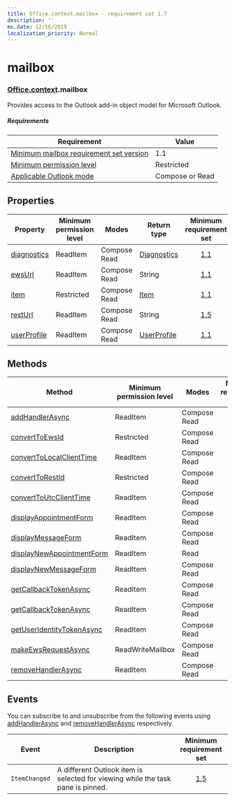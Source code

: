 ```yaml
---
title: Office.context.mailbox - requirement set 1.7
description: ''
ms.date: 12/16/2019
localization_priority: Normal
---
```


# mailbox

### [Office](office.md)[.context](office.context.md).mailbox

Provides access to the Outlook add-in object model for Microsoft Outlook.

##### Requirements

|Requirement| Value|
|---|---|
|[Minimum mailbox requirement set version](../../requirement-sets/outlook-api-requirement-sets.md)| 1.1|
|[Minimum permission level](/outlook/add-ins/understanding-outlook-add-in-permissions)| Restricted|
|[Applicable Outlook mode](/outlook/add-ins/#extension-points)| Compose or Read|

## Properties

| Property | Minimum<br>permission level | Modes | Return type | Minimum<br>requirement set |
|---|---|---|---|:---:|
| [diagnostics](office.context.mailbox.diagnostics.md) | ReadItem | Compose<br>Read | [Diagnostics](/javascript/api/outlook/office.diagnostics?view=outlook-js-1.7) | [1.1](../requirement-set-1.1/outlook-requirement-set-1.1.md) |
| [ewsUrl](/javascript/api/outlook/office.mailbox?view=outlook-js-1.7#ewsurl) | ReadItem | Compose<br>Read | String | [1.1](../requirement-set-1.1/outlook-requirement-set-1.1.md) |
| [item](office.context.mailbox.item.md) | Restricted | Compose<br>Read | [Item](/javascript/api/outlook/office.item?view=outlook-js-1.7) | [1.1](../requirement-set-1.1/outlook-requirement-set-1.1.md) |
| [restUrl](/javascript/api/outlook/office.mailbox?view=outlook-js-1.7#resturl) | ReadItem | Compose<br>Read | String | [1.5](../requirement-set-1.5/outlook-requirement-set-1.5.md) |
| [userProfile](office.context.mailbox.userProfile.md) | ReadItem | Compose<br>Read | [UserProfile](/javascript/api/outlook/office.userprofile?view=outlook-js-1.7) | [1.1](../requirement-set-1.1/outlook-requirement-set-1.1.md) |

## Methods

| Method | Minimum<br>permission level | Modes | Minimum<br>requirement set |
|---|---|---|:---:|
| [addHandlerAsync](/javascript/api/outlook/office.mailbox?view=outlook-js-1.7#addhandlerasync-eventtype--handler--options--callback-) | ReadItem | Compose<br>Read | [1.5](../requirement-set-1.5/outlook-requirement-set-1.5.md) |
| [convertToEwsId](/javascript/api/outlook/office.mailbox?view=outlook-js-1.7#converttoewsid-itemid--restversion-) | Restricted | Compose<br>Read | [1.3](../requirement-set-1.3/outlook-requirement-set-1.3.md) |
| [convertToLocalClientTime](/javascript/api/outlook/office.mailbox?view=outlook-js-1.7#converttolocalclienttime-timevalue-) | ReadItem | Compose<br>Read | [1.1](../requirement-set-1.1/outlook-requirement-set-1.1.md) |
| [convertToRestId](/javascript/api/outlook/office.mailbox?view=outlook-js-1.7#converttorestid-itemid--restversion-) | Restricted | Compose<br>Read | [1.3](../requirement-set-1.3/outlook-requirement-set-1.3.md) |
| [convertToUtcClientTime](/javascript/api/outlook/office.mailbox?view=outlook-js-1.7#converttoutcclienttime-input-) | ReadItem | Compose<br>Read | [1.1](../requirement-set-1.1/outlook-requirement-set-1.1.md) |
| [displayAppointmentForm](/javascript/api/outlook/office.mailbox?view=outlook-js-1.7#displayappointmentform-itemid-) | ReadItem | Compose<br>Read | [1.1](../requirement-set-1.1/outlook-requirement-set-1.1.md) |
| [displayMessageForm](/javascript/api/outlook/office.mailbox?view=outlook-js-1.7#displaymessageform-itemid-) | ReadItem | Compose<br>Read | [1.1](../requirement-set-1.1/outlook-requirement-set-1.1.md) |
| [displayNewAppointmentForm](/javascript/api/outlook/office.mailbox?view=outlook-js-1.7#displaynewappointmentform-parameters-) | ReadItem | Read | [1.1](../requirement-set-1.1/outlook-requirement-set-1.1.md) |
| [displayNewMessageForm](/javascript/api/outlook/office.mailbox?view=outlook-js-1.7#displaynewmessageform-parameters-) | ReadItem | Compose<br>Read | [1.6](../requirement-set-1.6/outlook-requirement-set-1.6.md) |
| [getCallbackTokenAsync](/javascript/api/outlook/office.mailbox?view=outlook-js-1.7#getcallbacktokenasync-options--callback-) | ReadItem | Compose<br>Read | [1.5](../requirement-set-1.5/outlook-requirement-set-1.5.md) |
| [getCallbackTokenAsync](/javascript/api/outlook/office.mailbox?view=outlook-js-1.7#getcallbacktokenasync-callback--usercontext-) | ReadItem | Compose<br>Read | [1.3](../requirement-set-1.3/outlook-requirement-set-1.3.md)<br>[1.1](../requirement-set-1.1/outlook-requirement-set-1.1.md) |
| [getUserIdentityTokenAsync](/javascript/api/outlook/office.mailbox?view=outlook-js-1.7#getuseridentitytokenasync-callback--usercontext-) | ReadItem | Compose<br>Read | [1.1](../requirement-set-1.1/outlook-requirement-set-1.1.md) |
| [makeEwsRequestAsync](/javascript/api/outlook/office.mailbox?view=outlook-js-1.7#makeewsrequestasync-data--callback--usercontext-) | ReadWriteMailbox | Compose<br>Read | [1.1](../requirement-set-1.1/outlook-requirement-set-1.1.md) |
| [removeHandlerAsync](/javascript/api/outlook/office.mailbox?view=outlook-js-1.7#removehandlerasync-eventtype--options--callback-) | ReadItem | Compose<br>Read | [1.5](../requirement-set-1.5/outlook-requirement-set-1.5.md) |

## Events

You can subscribe to and unsubscribe from the following events using [addHandlerAsync](/javascript/api/outlook/office.mailbox?view=outlook-js-1.7#addhandlerasync-eventtype--handler--options--callback-) and [removeHandlerAsync](/javascript/api/outlook/office.mailbox?view=outlook-js-1.7#removehandlerasync-eventtype--options--callback-) respectively.

| Event | Description | Minimum<br>requirement set |
|---|---|:---:|
|`ItemChanged`| A different Outlook item is selected for viewing while the task pane is pinned. | [1.5](../requirement-set-1.5/outlook-requirement-set-1.5.md) |
